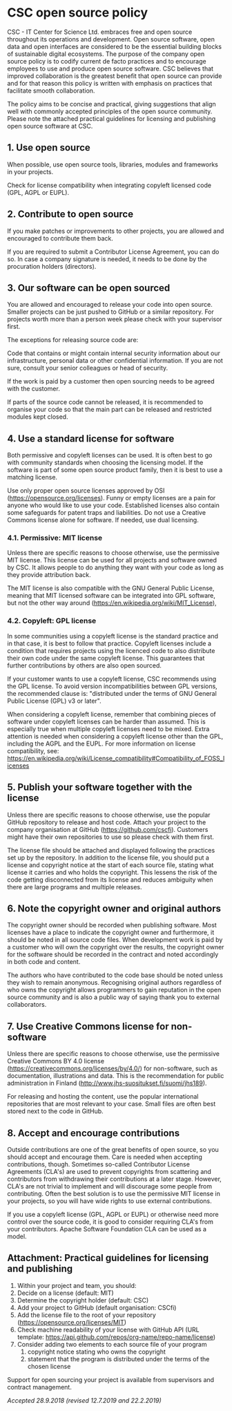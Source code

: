 # CSC open source policy

CSC - IT Center for Science Ltd. embraces free and open source throughout its operations and development. Open source software, open data and open interfaces are considered to be the essential building blocks of sustainable digital ecosystems. The purpose of the company open source policy is to codify current de facto practices and to encourage employees to use and produce open source software. CSC believes that improved collaboration is the greatest benefit that open source can provide and for that reason this policy is written with emphasis on practices that facilitate smooth collaboration.

The policy aims to be concise and practical, giving suggestions that align well with commonly accepted principles of the open source community. Please note the attached practical guidelines for licensing and publishing open source software at CSC.

## 1. Use open source

When possible, use open source tools, libraries, modules and frameworks in your projects.

Check for license compatibility when integrating copyleft licensed code (GPL, AGPL or EUPL).

## 2. Contribute to open source

If you make patches or improvements to other projects, you are allowed and encouraged to contribute them back.

If you are required to submit a Contributor License Agreement, you can do so. In case a company signature is needed, it needs to be done by the procuration holders (directors).

## 3. Our software can be open sourced

You are allowed and encouraged to release your code into open source. Smaller projects can be just pushed to GitHub or a similar repository. For projects worth more than a person week please check with your supervisor first.

The exceptions for releasing source code are:

Code that contains or might contain internal security information about our infrastructure, personal data or other confidential information. If you are not sure, consult your senior colleagues or head of security.

If the work is paid by a customer then open sourcing needs to be agreed with the customer.

If parts of the source code cannot be released, it is recommended to organise your code so that the main part can be released and restricted modules kept closed.

## 4. Use a standard license for software

Both permissive and copyleft licenses can be used. It is often best to go with community standards when choosing the licensing model. If the software is part of some open source product family, then it is best to use a matching license.

Use only proper open source licenses approved by OSI (https://opensource.org/licenses). Funny or empty licenses are a pain for anyone who would like to use your code. Established licenses also contain some safeguards for patent traps and liabilities. Do not use a Creative Commons license alone for software. If needed, use dual licensing.

### 4.1. Permissive: MIT license

Unless there are specific reasons to choose otherwise, use the permissive MIT license. This license can be used for all projects and software owned by CSC. It allows people to do anything they want with your code as long as they provide attribution back.

The MIT license is also compatible with the GNU General Public License, meaning that MIT licensed software can be integrated into GPL software, but not the other way around (https://en.wikipedia.org/wiki/MIT_License),

### 4.2. Copyleft: GPL license

In some communities using a copyleft license is the standard practice and in that case, it is best to follow that practice. Copyleft licenses include a condition that requires projects using the licenced code to also distribute their own code under the same copyleft license. This guarantees that further contributions by others are also open sourced.

If your customer wants to use a copyleft license, CSC recommends using the GPL license. To avoid version incompatibilities between GPL versions, the recommended clause is: "distributed under the terms of GNU General Public License (GPL) v3 or later".

When considering a copyleft license, remember that combining pieces of software under copyleft licenses can be harder than assumed. This is especially true when multiple copyleft licenses need to be mixed. Extra attention is needed when considering a copyleft license other than the GPL, including the AGPL and the EUPL. For more information on license compatibility, see: https://en.wikipedia.org/wiki/License_compatibility#Compatibility_of_FOSS_licenses

## 5. Publish your software together with the license

Unless there are specific reasons to choose otherwise, use the popular GitHub repository to release and host code. Attach your project to the company organisation at GitHub (https://github.com/cscfi). Customers might have their own repositories to use so please check with them first.

The license file should be attached and displayed following the practices set up by the repository. In addition to the license file, you should put a license and copyright notice at the start of each source file, stating what license it carries and who holds the copyright. This lessens the risk of the code getting disconnected from its license and reduces ambiguity when there are large programs and multiple releases.

## 6. Note the copyright owner and original authors

The copyright owner should be recorded when publishing software. Most licenses have a place to indicate the copyright owner and furthermore, it should be noted in all source code files. When development work is paid by a customer who will own the copyright over the results, the copyright owner for the software should be recorded in the contract and noted accordingly in both code and content.

The authors who have contributed to the code base should be noted unless they wish to remain anonymous. Recognising original authors regardless of who owns the copyright allows programmers to gain reputation in the open source community and is also a public way of saying thank you to external collaborators.

## 7. Use Creative Commons license for non-software

Unless there are specific reasons to choose otherwise, use the permissive Creative Commons BY 4.0 license (https://creativecommons.org/licenses/by/4.0/) for non-software, such as documentation, illustrations and data. This is the recommendation for public administration in Finland (http://www.jhs-suositukset.fi/suomi/jhs189).

For releasing and hosting the content, use the popular international repositories that are most relevant to your case. Small files are often best stored next to the code in GitHub.

## 8. Accept and encourage contributions

Outside contributions are one of the great benefits of open source, so you should accept and encourage them. Care is needed when accepting contributions, though. Sometimes so-called Contributor License Agreements (CLA's) are used to prevent copyrights from scattering and contributors from withdrawing their contributions at a later stage. However, CLA's are not trivial to implement and will discourage some people from contributing. Often the best solution is to use the permissive MIT license in your projects, so you will have wide rights to use external contributions.

If you use a copyleft license (GPL, AGPL or EUPL) or otherwise need more control over the source code, it is good to consider requiring CLA's from your contributors. Apache Software Foundation CLA can be used as a model.

## Attachment: Practical guidelines for licensing and publishing

1. Within your project and team, you should:
1. Decide on a license (default: MIT)
1. Determine the copyright holder (default: CSC)
1. Add your project to GitHub (default organisation: CSCfi)
1. Add the license file to the root of your repository (https://opensource.org/licenses/MIT)
1. Check machine readability of your license with GitHub API (URL template: https://api.github.com/repos/org-name/repo-name﻿/license)
1. Consider adding two elements to each source file of your program
   1. copyright notice stating who owns the copyright
   1. statement that the program is distributed under the terms of the chosen license

Support for open sourcing your project is available from supervisors and contract management.

_Accepted 28.9.2018 (revised 12.7.2019 and 22.2.2019)_
